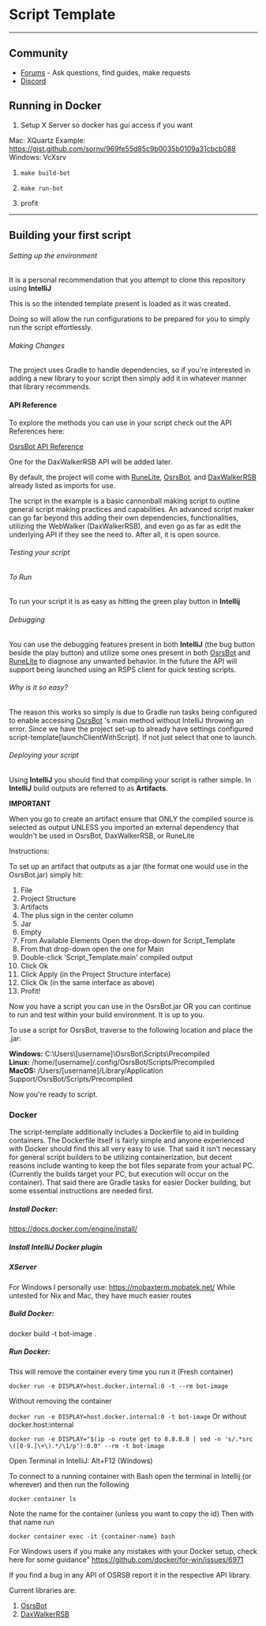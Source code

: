 # Script Template
___

## Community
* [Forums](https://osrsbot.org/) - Ask questions, find guides, make requests
* [Discord](https://discord.gg/CGBXNrHREP)


## Running in Docker

1. Setup X Server so docker has gui access if you want

Mac: XQuartz Example: https://gist.github.com/sorny/969fe55d85c9b0035b0109a31cbcb088
Windows: VcXsrv

1. `make build-bot`

1. `make run-bot`

1. profit

--- 

## Building your first script

###### Setting up the environment
It is a personal recommendation that you attempt to clone this repository using **IntelliJ**

This is so the intended template present is loaded as it was created.

Doing so will allow the run configurations to be prepared for you to simply run the script effortlessly.

###### Making Changes
The project uses Gradle to handle dependencies, so if you're interested in adding a new library to your script then
simply add it in whatever manner that library recommends.

#### API Reference
To explore the methods you can use in your script check out the API References here:

[OsrsBot API Reference](https://osrsb.github.io/OsrsBot/)

One for the DaxWalkerRSB API will be added later.

By default, the project will come with [RuneLite](https://github.com/RuneLite), [OsrsBot](https://github.com/OSRSB/OsrsBot),
and [DaxWalkerRSB](https://github.com/OSRSB/DaxWalkerRSB) already listed as imports for use.

The script in the example is a basic cannonball making script to outline general script making practices and capabilities.
An advanced script maker can go far beyond this adding their own dependencies, functionalities,
utilizing the WebWalker (DaxWalkerRSB), and even go as far as edit the underlying API if they see the need to.
After all, it is open source.

###### Testing your script
###### *To Run*
To run your script it is as easy as hitting the green play button in **Intellij**

###### *Debugging*
You can use the debugging features present in both **IntelliJ** (the bug button beside the play button)
and utilize some ones present in both
[OsrsBot](https://github.com/OSRSB/OsrsBot) and [RuneLite](https://github.com/RuneLite)
to diagnose any unwanted behavior.
In the future the API will support being launched using an RSPS client for quick testing scripts.

###### *Why is it so easy?*
The reason this works so simply is due to Gradle run tasks being configured to enable accessing
[OsrsBot](https://github.com/OSRSB/OsrsBot) 's main method without IntelliJ throwing an error.
Since we have the project set-up to already have settings configured script-template[launchClientWithScript].
If not just select that one to launch.



###### Deploying your script
Using **IntelliJ** you should find that compiling your script is rather simple.
In **IntelliJ** build outputs are referred to as **Artifacts**.

**IMPORTANT**

When you go to create an artifact ensure that ONLY the compiled source is selected as output
UNLESS you imported an external dependency that wouldn't be used in OsrsBot, DaxWalkerRSB, or
RuneLite

Instructions:

To set up an artifact that outputs as a jar (the format one would use in the OsrsBot.jar) simply hit:
1. File
2. Project Structure
3. Artifacts
4. The plus sign in the center column
5. Jar
6. Empty
7. From Available Elements Open the drop-down for Script_Template
8. From that drop-down open the one for Main
9. Double-click 'Script_Template.main' compiled output
10. Click Ok
11. Click Apply (in the Project Structure interface)
12. Click Ok (in the same interface as above)
13. Profit!

Now you have a script you can use in the OsrsBot.jar OR you can continue to run and test within your build environment.
It is up to you.


To use a script for OsrsBot, traverse to the following location and place the .jar:

**Windows:** C:\\Users\\[username]\\OsrsBot\\Scripts\\Precompiled \
**Linux:** /home/[username]/.config/OsrsBot/Scripts/Precompiled \
**MacOS:** /Users/[username]/Library/Application Support/OsrsBot/Scripts/Precompiled

Now you're ready to script.

### Docker
The script-template additionally includes a Dockerfile to aid in building containers. The Dockerfile itself is fairly
simple and anyone experienced with Docker should find this all very easy to use. That said it isn't necessary for general
script builders to be utilizing containerization, but decent reasons include wanting to keep the bot files separate from
your actual PC. (Currently the builds target your PC, but execution will occur on the container).
That said there are Gradle tasks for easier Docker building, but some essential instructions are needed first.

##### Install Docker:
https://docs.docker.com/engine/install/

##### Install IntelliJ Docker plugin

##### XServer
For Windows I personally use:
https://mobaxterm.mobatek.net/
While untested for Nix and Mac, they have much easier routes

##### Build Docker:
docker build -t bot-image .

##### Run Docker:

This will remove the container every time you run it (Fresh container)

```docker run -e DISPLAY=host.docker.internal:0 -t --rm bot-image```

Without removing the container

```docker run -e DISPLAY=host.docker.internal:0 -t bot-image```
Or without docker.host:internal

```docker run -e DISPLAY="$(ip -o route get to 8.8.8.8 | sed -n 's/.*src \([0-9.]\+\).*/\1/p'):0.0" --rm -t bot-image```

Open Terminal in IntelliJ:
Alt+F12 (Windows)

To connect to a running container with Bash open the terminal in Intellij (or wherever) and then run the following

```
docker container ls
```

Note the name for the container (unless you want to copy the id)
Then with that name run

```
docker container exec -it {container-name} bash
```

For Windows users if you make any mistakes with your Docker setup, check here for some guidance"
https://github.com/docker/for-win/issues/6971


If you find a bug in any API of OSRSB report it in the respective API library.

Current libraries are:
1. [OsrsBot](https://github.com/OSRSB/OsrsBot)
2. [DaxWalkerRSB](https://github.com/OSRSB/DaxWalkerRSB)
